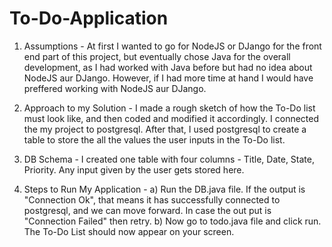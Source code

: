 # To-Do-Application
1. Assumptions - At first I wanted to go for NodeJS or DJango for the front end part of this project, but eventually chose Java for the overall development, as I had worked with Java before but had no idea about NodeJS aur DJango. However, if I had more time at hand I would have preffered working with NodeJS aur DJango.

2. Approach to my Solution - I made a rough sketch of how the To-Do list must look like, and then coded and modified it accordingly. I connected the my project to postgresql. After that, I used postgresql to create a table to store the all the values the user inputs in the To-Do list. 

3. DB Schema - I created one table with four columns - Title, Date, State, Priority. Any input given by the user gets stored here.

4. Steps to Run My Application - 
a) Run the DB.java file. If the output is "Connection Ok", that means it has successfully connected to postgresql, and we can move forward. In case the out put is "Connection Failed" then retry.
b) Now go to todo.java file and click run. The To-Do List should now appear on your screen.
